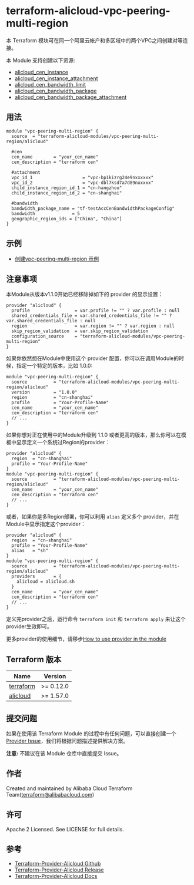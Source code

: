 terraform-alicloud-vpc-peering-multi-region
=====================================================================

本 Terraform 模块可在同一个阿里云帐户和多区域中的两个VPC之间创建对等连接。

本 Module 支持创建以下资源:

* [alicloud_cen_instance](https://www.terraform.io/docs/providers/alicloud/r/cen_instance.html)
* [alicloud_cen_instance_attachment](https://www.terraform.io/docs/providers/alicloud/r/cen_instance_attachment.html)
* [alicloud_cen_bandwidth_limit](https://www.terraform.io/docs/providers/alicloud/r/cen_bandwidth_limit.html)
* [alicloud_cen_bandwidth_package](https://www.terraform.io/docs/providers/alicloud/r/cen_bandwidth_package.html)
* [alicloud_cen_bandwidth_package_attachment](https://www.terraform.io/docs/providers/alicloud/r/cen_bandwidth_package_attachment.html)

## 用法

```hcl
module "vpc-peering-multi-region" {
  source  = "terraform-alicloud-modules/vpc-peering-multi-region/alicloud"

  #cen
  cen_name        = "your_cen_name"
  cen_description = "terraform cen"

  #attachment
  vpc_id_1                   = "vpc-bp1kizrg24e9nxxxxxx"
  vpc_id_2                   = "vpc-dbl7ksd7a7d89nxxxxx"
  child_instance_region_id_1 = "cn-hangzhou"
  child_instance_region_id_2 = "cn-shanghai"

  #bandwidth
  bandwidth_package_name = "tf-testAccCenBandwidthPackageConfig"
  bandwidth              = 5
  geographic_region_ids = ["China", "China"]
}
```

## 示例

* [创建vpc-peering-multi-region 示例](https://github.com/terraform-alicloud-modules/terraform-alicloud-vpc-peering-multi-region/tree/master/examples/complete)

## 注意事项
本Module从版本v1.1.0开始已经移除掉如下的 provider 的显示设置：

```hcl
provider "alicloud" {
  profile                 = var.profile != "" ? var.profile : null
  shared_credentials_file = var.shared_credentials_file != "" ? var.shared_credentials_file : null
  region                  = var.region != "" ? var.region : null
  skip_region_validation  = var.skip_region_validation
  configuration_source    = "terraform-alicloud-modules/vpc-peering-multi-region"
}
```

如果你依然想在Module中使用这个 provider 配置，你可以在调用Module的时候，指定一个特定的版本，比如 1.0.0:

```hcl
module "vpc-peering-multi-region" {
  source          = "terraform-alicloud-modules/vpc-peering-multi-region/alicloud"
  version         = "1.0.0"
  region          = "cn-shanghai"
  profile         = "Your-Profile-Name"
  cen_name        = "your_cen_name"
  cen_description = "terraform cen"
  // ...
}
```

如果你想对正在使用中的Module升级到 1.1.0 或者更高的版本，那么你可以在模板中显示定义一个系统过Region的provider：
```hcl
provider "alicloud" {
  region  = "cn-shanghai"
  profile = "Your-Profile-Name"
}
module "vpc-peering-multi-region" {
  source          = "terraform-alicloud-modules/vpc-peering-multi-region/alicloud"
  cen_name        = "your_cen_name"
  cen_description = "terraform cen"
  // ...
}
```
或者，如果你是多Region部署，你可以利用 `alias` 定义多个 provider，并在Module中显示指定这个provider：

```hcl
provider "alicloud" {
  region  = "cn-shanghai"
  profile = "Your-Profile-Name"
  alias   = "sh"
}
module "vpc-peering-multi-region" {
  source          = "terraform-alicloud-modules/vpc-peering-multi-region/alicloud"
  providers       = {
    alicloud = alicloud.sh
  }
  cen_name        = "your_cen_name"
  cen_description = "terraform cen"
  // ...
}
```

定义完provider之后，运行命令 `terraform init` 和 `terraform apply` 来让这个provider生效即可。

更多provider的使用细节，请移步[How to use provider in the module](https://www.terraform.io/docs/language/modules/develop/providers.html#passing-providers-explicitly)

## Terraform 版本

| Name | Version |
|------|---------|
| <a name="requirement_terraform"></a> [terraform](#requirement\_terraform) | >= 0.12.0 |
| <a name="requirement_alicloud"></a> [alicloud](#requirement\_alicloud) | >= 1.57.0 |

提交问题
------
如果在使用该 Terraform Module 的过程中有任何问题，可以直接创建一个 [Provider Issue](https://github.com/terraform-providers/terraform-provider-alicloud/issues/new)，我们将根据问题描述提供解决方案。

**注意:** 不建议在该 Module 仓库中直接提交 Issue。

作者
-------
Created and maintained by Alibaba Cloud Terraform Team(terraform@alibabacloud.com)

许可
----
Apache 2 Licensed. See LICENSE for full details.

参考
---------
* [Terraform-Provider-Alicloud Github](https://github.com/terraform-providers/terraform-provider-alicloud)
* [Terraform-Provider-Alicloud Release](https://releases.hashicorp.com/terraform-provider-alicloud/)
* [Terraform-Provider-Alicloud Docs](https://www.terraform.io/docs/providers/alicloud/index.html)
